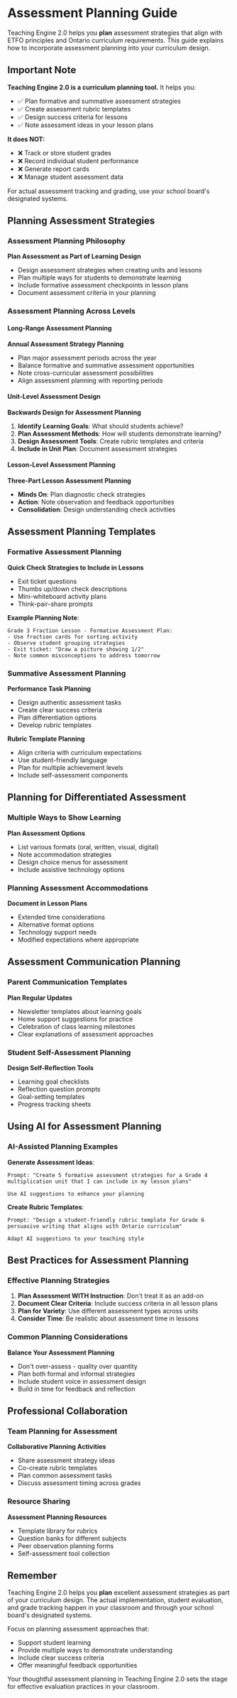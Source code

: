 # Assessment Planning Guide

Teaching Engine 2.0 helps you **plan** assessment strategies that align with ETFO principles and Ontario curriculum requirements. This guide explains how to incorporate assessment planning into your curriculum design.

## Important Note

**Teaching Engine 2.0 is a curriculum planning tool.** It helps you:
- ✅ Plan formative and summative assessment strategies
- ✅ Create assessment rubric templates
- ✅ Design success criteria for lessons
- ✅ Note assessment ideas in your lesson plans

**It does NOT:**
- ❌ Track or store student grades
- ❌ Record individual student performance
- ❌ Generate report cards
- ❌ Manage student assessment data

For actual assessment tracking and grading, use your school board's designated systems.

## Planning Assessment Strategies

### Assessment Planning Philosophy

**Plan Assessment as Part of Learning Design**
- Design assessment strategies when creating units and lessons
- Plan multiple ways for students to demonstrate learning
- Include formative assessment checkpoints in lesson plans
- Document assessment criteria in your planning

### Assessment Planning Across Levels

#### Long-Range Assessment Planning

**Annual Assessment Strategy Planning**
- Plan major assessment periods across the year
- Balance formative and summative assessment opportunities
- Note cross-curricular assessment possibilities
- Align assessment planning with reporting periods

#### Unit-Level Assessment Design

**Backwards Design for Assessment Planning**
1. **Identify Learning Goals**: What should students achieve?
2. **Plan Assessment Methods**: How will students demonstrate learning?
3. **Design Assessment Tools**: Create rubric templates and criteria
4. **Include in Unit Plan**: Document assessment strategies

#### Lesson-Level Assessment Planning

**Three-Part Lesson Assessment Planning**
- **Minds On**: Plan diagnostic check strategies
- **Action**: Note observation and feedback opportunities
- **Consolidation**: Design understanding check activities

## Assessment Planning Templates

### Formative Assessment Planning

**Quick Check Strategies to Include in Lessons**
- Exit ticket questions
- Thumbs up/down check descriptions
- Mini-whiteboard activity plans
- Think-pair-share prompts

**Example Planning Note**:
```
Grade 3 Fraction Lesson - Formative Assessment Plan:
- Use fraction cards for sorting activity
- Observe student grouping strategies
- Exit ticket: "Draw a picture showing 1/2"
- Note common misconceptions to address tomorrow
```

### Summative Assessment Planning

**Performance Task Planning**
- Design authentic assessment tasks
- Create clear success criteria
- Plan differentiation options
- Develop rubric templates

**Rubric Template Planning**
- Align criteria with curriculum expectations
- Use student-friendly language
- Plan for multiple achievement levels
- Include self-assessment components

## Planning for Differentiated Assessment

### Multiple Ways to Show Learning

**Plan Assessment Options**
- List various formats (oral, written, visual, digital)
- Note accommodation strategies
- Design choice menus for assessment
- Include assistive technology options

### Planning Assessment Accommodations

**Document in Lesson Plans**
- Extended time considerations
- Alternative format options
- Technology support needs
- Modified expectations where appropriate

## Assessment Communication Planning

### Parent Communication Templates

**Plan Regular Updates**
- Newsletter templates about learning goals
- Home support suggestions for practice
- Celebration of class learning milestones
- Clear explanations of assessment approaches

### Student Self-Assessment Planning

**Design Self-Reflection Tools**
- Learning goal checklists
- Reflection question prompts
- Goal-setting templates
- Progress tracking sheets

## Using AI for Assessment Planning

### AI-Assisted Planning Examples

**Generate Assessment Ideas**:
```
Prompt: "Create 5 formative assessment strategies for a Grade 4 multiplication unit that I can include in my lesson plans"

Use AI suggestions to enhance your planning
```

**Create Rubric Templates**:
```
Prompt: "Design a student-friendly rubric template for Grade 6 persuasive writing that aligns with Ontario curriculum"

Adapt AI suggestions to your teaching style
```

## Best Practices for Assessment Planning

### Effective Planning Strategies

1. **Plan Assessment WITH Instruction**: Don't treat it as an add-on
2. **Document Clear Criteria**: Include success criteria in all lesson plans
3. **Plan for Variety**: Use different assessment types across units
4. **Consider Time**: Be realistic about assessment time in lessons

### Common Planning Considerations

**Balance Your Assessment Planning**
- Don't over-assess - quality over quantity
- Plan both formal and informal strategies
- Include student voice in assessment design
- Build in time for feedback and reflection

## Professional Collaboration

### Team Planning for Assessment

**Collaborative Planning Activities**
- Share assessment strategy ideas
- Co-create rubric templates
- Plan common assessment tasks
- Discuss assessment timing across grades

### Resource Sharing

**Assessment Planning Resources**
- Template library for rubrics
- Question banks for different subjects
- Peer observation planning forms
- Self-assessment tool collection

## Remember

Teaching Engine 2.0 helps you **plan** excellent assessment strategies as part of your curriculum design. The actual implementation, student evaluation, and grade tracking happen in your classroom and through your school board's designated systems.

Focus on planning assessment approaches that:
- Support student learning
- Provide multiple ways to demonstrate understanding
- Include clear success criteria
- Offer meaningful feedback opportunities

Your thoughtful assessment planning in Teaching Engine 2.0 sets the stage for effective evaluation practices in your classroom.